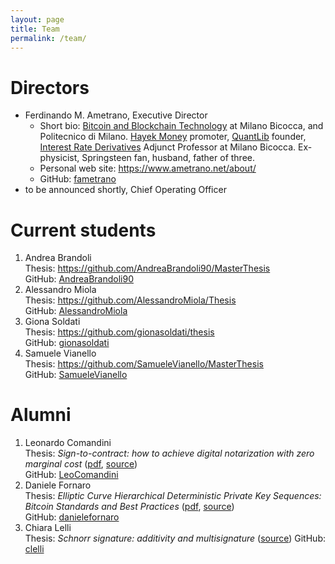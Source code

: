 ```yaml
---
layout: page
title: Team
permalink: /team/
---
```


# Directors

* Ferdinando M. Ametrano, Executive Director
  * Short bio: [Bitcoin and Blockchain Technology](https://www.ametrano.net/bbt/) at
               Milano Bicocca, and Politecnico di Milano.
               [Hayek Money](https://ssrn.com/abstract=2425270) promoter,
               [QuantLib](https://www.quantlib.org) founder,
               [Interest Rate Derivatives](https://www.ametrano.net/ird/)
               Adjunct Professor at Milano Bicocca.
               Ex-physicist, Springsteen fan, husband, father of three.
  * Personal web site: <https://www.ametrano.net/about/>
  * GitHub: [fametrano](https://github.com/fametrano)
* to be announced shortly, Chief Operating Officer

# Current students

1. Andrea Brandoli  
   Thesis: <https://github.com/AndreaBrandoli90/MasterThesis>  
   GitHub: [AndreaBrandoli90](https://github.com/AndreaBrandoli90)
2. Alessandro Miola  
   Thesis: <https://github.com/AlessandroMiola/Thesis>   
   GitHub: [AlessandroMiola](https://github.com/AlessandroMiola)
3. Giona Soldati  
   Thesis: <https://github.com/gionasoldati/thesis>  
   GitHub: [gionasoldati](https://github.com/gionasoldati)
4. Samuele Vianello  
   Thesis: <https://github.com/SamueleVianello/MasterThesis>  
   GitHub: [SamueleVianello](https://github.com/SamueleVianello)

# Alumni

1. Leonardo Comandini  
   Thesis: _Sign-to-contract: how to achieve digital notarization with zero marginal cost_ ([pdf](https://www.politesi.polimi.it/bitstream/10589/140124/1/2018_04_Comandini.pdf), [source](https://github.com/LeoComandini/Thesis))  
   GitHub: [LeoComandini](https://github.com/LeoComandini)
2. Daniele Fornaro  
   Thesis: _Elliptic Curve Hierarchical Deterministic Private Key Sequences: Bitcoin Standards and Best Practices_ ([pdf](https://www.politesi.polimi.it/bitstream/10589/140112/1/2018_04_Fornaro.pdf), [source](https://github.com/danielefornaro/Tesi))  
   GitHub: [danielefornaro](https://github.com/danielefornaro)
3. Chiara Lelli  
   Thesis: _Schnorr signature: additivity and multisignature_ ([source](https://github.com/clelli/Schnorr))
   GitHub: [clelli](https://github.com/clelli)
